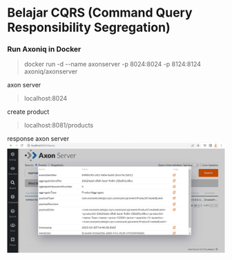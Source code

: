 # Belajar CQRS (Command Query Responsibility Segregation)
### Run Axoniq in Docker
> docker run -d --name axonserver -p 8024:8024 -p 8124:8124 axoniq/axonserver

axon server
> localhost:8024

create product 
> localhost:8081/products

response axon server
![response](src\main\resources\images\Screenshot_2.jpg)